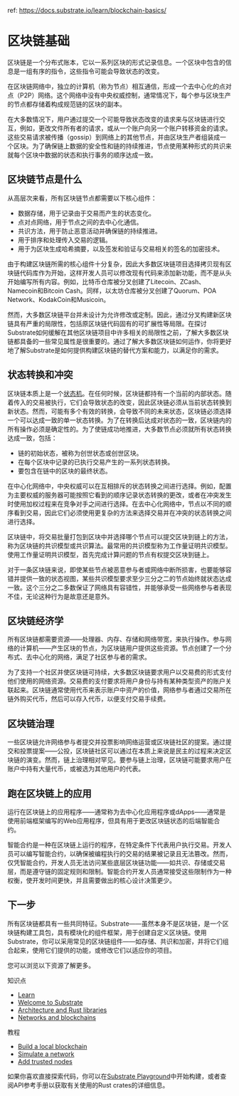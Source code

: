 ref: https://docs.substrate.io/learn/blockchain-basics/

# 区块链基础

区块链是一个分布式账本，它以一系列区块的形式记录信息。一个区块中包含的信息是一组有序的指令，这些指令可能会导致状态的改变。

在区块链网络中，独立的计算机（称为节点）相互通信，形成一个去中心化的点对点（P2P）网络。这个网络中没有中央权威控制，通常情况下，每个参与区块生产的节点都存储着构成规范链的区块的副本。

在大多数情况下，用户通过提交一个可能导致状态改变的请求来与区块链进行交互，例如，更改文件所有者的请求，或从一个账户向另一个账户转移资金的请求。这些交易请求被传播（gossip）到网络上的其他节点，并由区块生产者组装成一个区块。为了确保链上数据的安全性和链的持续推进，节点使用某种形式的共识来就每个区块中数据的状态和执行事务的顺序达成一致。

## 区块链节点是什么

从高层次来看，所有区块链节点都需要以下核心组件：

- 数据存储，用于记录由于交易而产生的状态变化。 
- 点对点网络，用于节点之间的去中心化通信。 
- 共识方法，用于防止恶意活动并确保链的持续推进。 
- 用于排序和处理传入交易的逻辑。 
- 用于为区块生成哈希摘要，以及签发和验证与交易相关的签名的加密技术。

由于构建区块链所需的核心组件十分复杂，因此大多数区块链项目选择拷贝现有区块链代码库作为开始，这样开发人员可以修改现有代码来添加新功能，而不是从头开始编写所有内容。例如，比特币仓库被分叉创建了Litecoin、ZCash、Namecoin和Bitcoin Cash。同样，以太坊仓库被分叉创建了Quorum、POA Network、KodakCoin和Musicoin。

然而，大多数区块链平台并未设计为允许修改或定制。因此，通过分叉构建新区块链具有严重的局限性，包括原区块链代码固有的可扩展性等局限。在探讨Substrate如何缓解在其他区块链项目中许多相关的局限性之前，了解大多数区块链都具备的一些常见属性是很重要的。通过了解大多数区块链如何运作，你将更好地了解Substrate是如何提供构建区块链的替代方案和能力，以满足你的需求。

## 状态转换和冲突

区块链本质上是一个[状态机](https://en.wikipedia.org/wiki/Finite-state_machine)。在任何时候，区块链都持有一个当前的内部状态。随着传入的交易被执行，它们会导致状态的改变，因此区块链必须从当前状态转换到新状态。然而，可能有多个有效的转换，会导致不同的未来状态，区块链必须选择一个可以达成一致的单一状态转换。为了在转换后达成对状态的一致，区块链内的所有操作必须是确定性的。为了使链成功地推进，大多数节点必须就所有状态转换达成一致，包括：

- 链的初始状态，被称为创世状态或创世区块。 
- 在每个区块中记录的已执行交易产生的一系列状态转换。 
- 要包含在链中的区块的最终状态。

在中心化网络中，中央权威可以在互相排斥的状态转换之间进行选择。例如，配置为主要权威的服务器可能按照它看到的顺序记录状态转换的更改，或者在冲突发生时使用加权过程来在竞争对手之间进行选择。在去中心化网络中，节点以不同的顺序看到交易，因此它们必须使用更复杂的方法来选择交易并在冲突的状态转换之间进行选择。

区块链中，将交易批量打包到区块中并选择哪个节点可以提交区块到链上的方法，称为区块链的共识模型或共识算法。最常用的共识模型称为工作量证明共识模型。使用工作量证明共识模型，首先完成计算问题的节点有权提交区块到链上。

对于一条区块链来说，即使某些节点被恶意参与者或网络中断所损害，也要能够容错并提供一致的状态视图，某些共识模型要求至少三分之二的节点始终就状态达成一致。这个三分之二多数保证了网络具有容错性，并能够承受一些网络参与者表现不佳，无论这种行为是故意还是意外。

## 区块链经济学

所有区块链都需要资源——处理器、内存、存储和网络带宽，来执行操作。参与网络的计算机——产生区块的节点，为区块链用户提供这些资源。节点创建了一个分布式、去中心化的网络，满足了社区参与者的需求。

为了支持一个社区并使区块链可持续，大多数区块链要求用户以交易费的形式支付他们使用的网络资源。交易费的支付要求将用户身份与持有某种类型资产的账户关联起来。区块链通常使用代币来表示账户中资产的价值，网络参与者通过交易所在链外购买代币，然后可以存入代币，以便支付交易手续费。

## 区块链治理

一些区块链允许网络参与者提交并投票影响网络运营或区块链社区的提案。通过提交和投票提案——公投，区块链社区可以通过在本质上来说是民主的过程来决定区块链的演变。然而，链上治理相对罕见。要参与链上治理，区块链可能要求用户在账户中持有大量代币，或被选为其他用户的代表。

## 跑在区块链上的应用

运行在区块链上的应用程序——通常称为去中心化应用程序或dApps——通常是使用前端框架编写的Web应用程序，但具有用于更改区块链状态的后端智能合约。

智能合约是一种在区块链上运行的程序，在特定条件下代表用户执行交易。开发人员可以编写智能合约，以确保被编程执行的交易的结果被记录且无法篡改。然而，仅凭智能合约，开发人员无法访问某些底层区块链功能——如共识、存储或交易层，而是遵守链的固定规则和限制。智能合约开发人员通常接受这些限制作为一种权衡，使开发时间更快，并且需要做出的核心设计决策更少。

## 下一步

所有区块链都具有一些共同特征。Substrate——虽然本身不是区块链，是一个区块链构建工具包，具有模块化的组件框架，用于创建自定义区块链。使用Substrate，你可以采用常见的区块链组件——如存储、共识和加密，并将它们组合起来，使用它们提供的功能，或修改它们以适应你的项目。

您可以浏览以下资源了解更多。

知识点
- [Learn](https://docs.substrate.io/learn/)
- [Welcome to Substrate](https://docs.substrate.io/learn/welcome-to-substrate/)
- [Architecture and Rust libraries](https://docs.substrate.io/learn/architecture/)
- [Networks and blockchains](https://docs.substrate.io/learn/node-and-network-types/)

教程
- [Build a local blockchain](https://docs.substrate.io/tutorials/build-a-blockchain/build-local-blockchain/)
- [Simulate a network](https://docs.substrate.io/tutorials/build-a-blockchain/simulate-network/)
- [Add trusted nodes](https://docs.substrate.io/tutorials/build-a-blockchain/add-trusted-nodes/)

如果你喜欢直接探索代码，你可以在[Substrate Playground](https://docs.substrate.io/playground/)中开始构建，或者查阅API参考手册以获取有关使用的Rust crates的详细信息。








